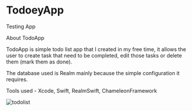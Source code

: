# TodoeyApp
Testing App

About TodoApp

TodoApp is simple todo list app that I created in my free time, it allows the user to create task that need to be completed, edit those tasks or delete them (mark them as done).

The database used is Realm mainly because the simple configuration it requires.

Tools used -
Xcode,
Swift,
RealmSwift,
ChameleonFramework

![todolist](https://user-images.githubusercontent.com/62168289/218749200-e2536f52-55d3-4e0a-acb1-bc294b572e68.jpeg)
